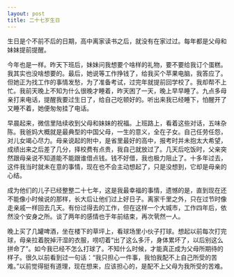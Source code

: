 ```yaml
---
layout: post
title: 二十七岁生日
---
```


生日是个不前不后的日期，高中离家读书之后，就没有在家过过。每年都是父母和妹妹提前提醒。

今年也是一样。昨天下班后，妹妹问我想要个啥样的礼物，要不要给我订个蛋糕。我其实也没啥想要的。最后，她说等工作挣钱了，给我买个苹果电脑，我答应了。但她正为找工作的事情发愁，为了准备考试，过完年就提前回学校了。我却帮不上忙。我前天晚上不知为什么很晚才睡着，昨天困了一天，晚上早早睡了。九点多母亲打来电话，提醒我要过生日了，给自己吃顿好的。听出来我已经睡下，怕醒开了又睡不着，她便匆匆挂了电话。

早晨起来，微信里陆续收到父母和妹妹的祝福。上班路上，看着这些对话，五味杂陈。我爸妈大概就是最典型的中国父母，一生的意义，全在子女。自己任劳任怨，对儿女竭心尽力。母亲说起的附中，是省里最好的高中，报考时并未抱太大希望，成绩出来之后差了几分，择校费有点贵，我自己就放过了。几天后吃饭时，父亲突然跟母亲说不知道能不能跟谁借点钱。钱不好借，我也极力阻止了。十多年过去，这件我当时就未在意的事情，现在也不会主动想起了，只是没想到，它却是母亲的心结。

成为他们的儿子已经整整二十七年，这是我最幸福的事情，遗憾的是，直到现在还不能像小时候说的那样，长大后让他们过上好日子。离家千里之外，只在过节时像走亲戚一样回去几天。有份过得去的工作，但在这样一个大城市，工作四年后，依然没个安身之所。谈了两年的感情也于年前结束，再次茕然一人。

晚上买了几罐啤酒，坐在楼下的草坪上，看球场里小伙子打球。想起以前每次打完球，母亲拉着脱掉汗湿的衣服，唠叨着“出了这么多汗，身体累坏了，以后别这么拼命了”。如今我已经不怎么打球了。不知什么时候，才能真正成为父母所期待的样子。很久以前看到过一句话：“我只担心一件事，我怕我配不上自己所受的苦难。”以前觉得挺有道理，现在想来，应该担心的，是配不上父母为我所受的苦难。
